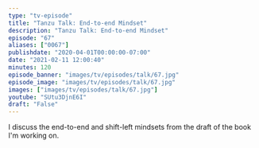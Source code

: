 ```yaml
---
type: "tv-episode"
title: "Tanzu Talk: End-to-end Mindset"
description: "Tanzu Talk: End-to-end Mindset"
episode: "67"
aliases: ["0067"]
publishdate: "2020-04-01T00:00:00-07:00"
date: "2021-02-11 12:00:40"
minutes: 120
episode_banner: "images/tv/episodes/talk/67.jpg"
episode_image: "images/tv/episodes/talk/67.jpg"
images: ["images/tv/episodes/talk/67.jpg"]
youtube: "SUtu3DjnE6I"
draft: "False"
---
```


I discuss the end-to-end and shift-left mindsets from the draft of the book I'm working on.